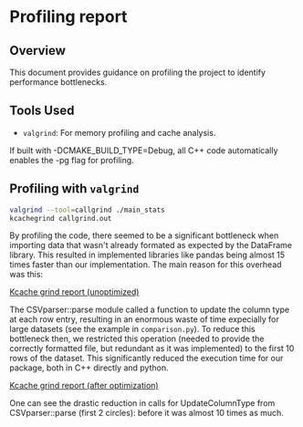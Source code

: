 # Profiling report 

## Overview
This document provides guidance on profiling the project to identify performance bottlenecks.

## Tools Used
- `valgrind`: For memory profiling and cache analysis.

If built with -DCMAKE_BUILD_TYPE=Debug, all C++ code automatically enables the -pg flag for profiling.

## Profiling with `valgrind`
```bash (example with main_stats)
valgrind --tool=callgrind ./main_stats
kcachegrind callgrind.out
```
By profiling the code, there seemed to be a significant bottleneck when importing data that wasn't already formated as expected by the DataFrame library.
This resulted in implemented libraries like pandas being almost 15 times faster than our implementation. 
The main reason for this overhead was this:

[Kcache grind report (unoptimized)](kcache_grind_unoptimized.pdf)

The CSVparser::parse module called a function to update the column type at each row entry, resulting in an enormous waste of time expecially for large datasets (see the example in `comparison.py`).
To reduce this bottleneck then, we restricted this operation (needed to provide the correctly formatted file, but redundant as it was implemented) to the first 10 rows of the dataset.
This significantly reduced the execution time for our package, both in C++ directly and python.

[Kcache grind report (after optimization)](kcache_grind_grapth_optimized.pdf)

One can see the drastic reduction in calls for UpdateColumnType from CSVparser::parse (first 2 circles): before it was almost 10 times as much.


